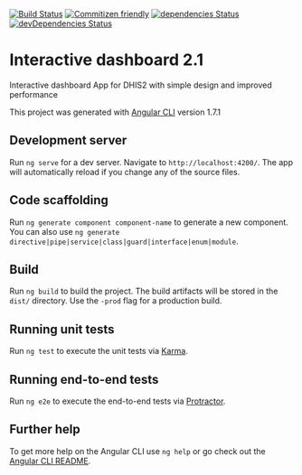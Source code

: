 [![Build Status](https://travis-ci.org/hisptz/idashboard.svg?branch=2.1)](https://travis-ci.org/hisptz/idashboard) 
[![Commitizen friendly](https://img.shields.io/badge/commitizen-friendly-brightgreen.svg)](http://commitizen.github.io/cz-cli/)
[![dependencies Status](https://david-dm.org/hisptz/idashboard/status.svg)](https://david-dm.org/hisptz/idashboard)
[![devDependencies Status](https://david-dm.org/hisptz/idashboard/dev-status.svg)](https://david-dm.org/hisptz/idashboard?type=dev)

# Interactive dashboard 2.1

Interactive dashboard App for DHIS2 with simple design and improved performance

This project was generated with [Angular CLI](https://github.com/angular/angular-cli) version 1.7.1

## Development server

Run `ng serve` for a dev server. Navigate to `http://localhost:4200/`. The app will automatically reload if you change any of the source files.

## Code scaffolding

Run `ng generate component component-name` to generate a new component. You can also use `ng generate directive|pipe|service|class|guard|interface|enum|module`.

## Build

Run `ng build` to build the project. The build artifacts will be stored in the `dist/` directory. Use the `-prod` flag for a production build.

## Running unit tests

Run `ng test` to execute the unit tests via [Karma](https://karma-runner.github.io).

## Running end-to-end tests

Run `ng e2e` to execute the end-to-end tests via [Protractor](http://www.protractortest.org/).

## Further help

To get more help on the Angular CLI use `ng help` or go check out the [Angular CLI README](https://github.com/angular/angular-cli/blob/master/README.md).
